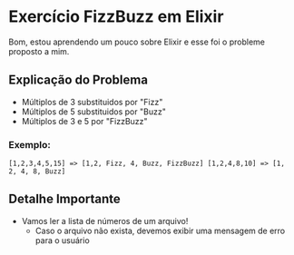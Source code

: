 # Exercício FizzBuzz em Elixir

Bom, estou aprendendo um pouco sobre Elixir e esse foi o probleme proposto a
mim.

## Explicação do Problema

* Múltiplos de 3 substituidos por "Fizz"
* Múltiplos de 5 substituidos por "Buzz"
* Múltiplos de 3 e 5 por "FizzBuzz"

### Exemplo:

``
[1,2,3,4,5,15] => [1,2, Fizz, 4, Buzz, FizzBuzz]
[1,2,4,8,10] => [1, 2, 4, 8, Buzz]
``

## Detalhe Importante
* Vamos ler a lista de números de um arquivo!
  * Caso o arquivo não exista, devemos exibir uma mensagem de erro para o
      usuário
